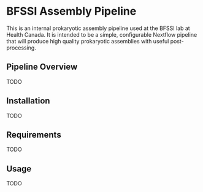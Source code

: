 # BFSSI Assembly Pipeline

This is an internal prokaryotic assembly pipeline used at the BFSSI lab at Health Canada.
It is intended to be a simple, configurable Nextflow pipeline that will produce high
quality prokaryotic assemblies with useful post-processing.

## Pipeline Overview
TODO

## Installation
TODO

## Requirements
TODO

## Usage
TODO
